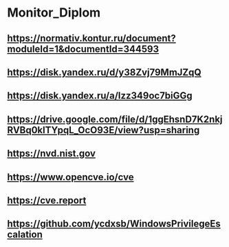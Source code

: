 # Monitor_Diplom

## https://normativ.kontur.ru/document?moduleId=1&documentId=344593

## https://disk.yandex.ru/d/y38Zvj79MmJZqQ

## https://disk.yandex.ru/a/Izz349oc7biGGg

## https://drive.google.com/file/d/1ggEhsnD7K2nkjRVBq0klTYpqL_OcO93E/view?usp=sharing

## https://nvd.nist.gov

## https://www.opencve.io/cve

## https://cve.report

## https://github.com/ycdxsb/WindowsPrivilegeEscalation
